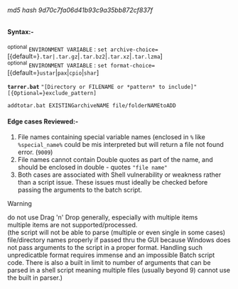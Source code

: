 ###### md5 hash 9d70c7fa06d41b93c9a35bb872cf837f
#### Syntax:-
<SUP>optional</SUP> `ENVIRONMENT VARIABLE` : `set archive-choice=`[{default=}`.tar|.tar.gz`|`.tar.bz2`|`.tar.xz`|`.tar.lzma`]<br>
<SUP>optional</SUP> `ENVIRONMENT VARIABLE` : `set format-choice=`[{default=}`ustar`|`pax`|`cpio`|`shar`]

<b>`tarrer.bat`</b> `"[Directory or FILENAME or *pattern* to include]"` `[{Optional=}exclude_pattern]`

`addtotar.bat EXISTINGarchiveNAME file/folderNAMEtoADD`

#### Edge cases Reviewed:-
1. File names containing special variable names (enclosed in `%` like `%special_name%` could be mis interpreted but will return a file not found error. (`9009`)
2. File names cannot contain Double quotes as part of the name, and should be enclosed in double - quotes `"file name"`
3. Both cases are associated with Shell vulnerability or weakness rather than a script issue. These issues must ideally be checked before passing the arguments to the batch script.

>[!WARNING]
>do not use Drag 'n' Drop generally, especially with multiple items<br>
>multiple items are not supported/processed.<br>
>(the script will not be able to parse (multiple or even single in some cases) file/directory names properly if passed thru the GUI because Windows does not pass arguments to the script in a proper format. Handling such unpredicatble format requires immense and an impossible Batch script code. There is also a built in limit to number of arguments that can be parsed in a shell script meaning multiple files (usually beyond 9) cannot use the built in parser.)
